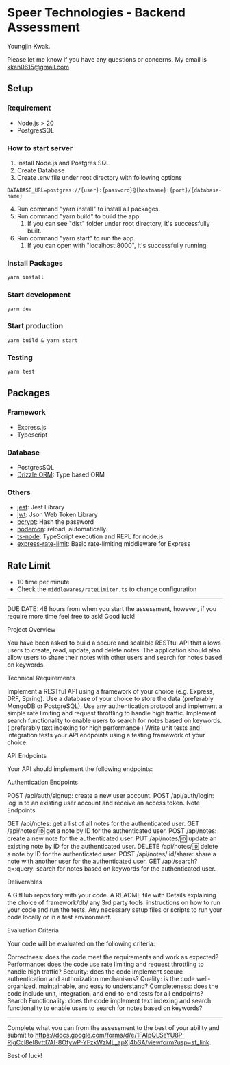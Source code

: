 # Speer Technologies - Backend Assessment
Youngjin Kwak.

Please let me know if you have any questions or concerns.
My email is kkan0615@gmail.com

## Setup
### Requirement
- Node.js > 20
- PostgresSQL

### How to start server
1. Install Node.js and Postgres SQL
2. Create Database
3. Create .env file under root directory with following options
```
DATABASE_URL=postgres://{user}:{password}@{hostname}:{port}/{database-name}
```
4. Run command "yarn install" to install all packages.
5. Run command "yarn build" to build the app.
   1. If you can see "dist" folder under root directory, it's successfully built.
6. Run command "yarn start" to run the app.
   1. If you can open with "localhost:8000", it's successfully running.

### Install Packages
```
yarn install
```

### Start development
```
yarn dev
```

### Start production
```
yarn build & yarn start
```

### Testing
```
yarn test
```

## Packages
### Framework
- Express.js
- Typescript
### Database
- PostgresSQL
- [Drizzle ORM](https://orm.drizzle.team/): Type based ORM
### Others
- [jest](https://jestjs.io/): Jest Library
- [jwt](https://jwt.io/): Json Web Token Library
- [bcrypt](https://github.com/kelektiv/node.bcrypt.js): Hash the password
- [nodemon](https://nodemon.io/): reload, automatically. 
- [ts-node](https://typestrong.org/ts-node/): TypeScript execution and REPL for node.js
- [express-rate-limit](https://github.com/express-rate-limit/express-rate-limit): Basic rate-limiting middleware for Express

## Rate Limit
- 10 time per minute
- Check the `middlewares/rateLimiter.ts` to change configuration
-------------

DUE DATE: 48 hours from when you start the assessment, however, if you require more time feel free to ask! Good luck!



Project Overview

You have been asked to build a secure and scalable RESTful API that allows users to create, read, update, and delete notes. The application should also allow users to share their notes with other users and search for notes based on keywords.



Technical Requirements

Implement a RESTful API using a framework of your choice (e.g. Express, DRF, Spring).
Use a database of your choice to store the data (preferably MongoDB or PostgreSQL).
Use any authentication protocol and implement a simple rate limiting and request throttling to handle high traffic.
Implement search functionality to enable users to search for notes based on keywords. ( preferably text indexing for high performance )
Write unit tests and integration tests your API endpoints using a testing framework of your choice.


API Endpoints

Your API should implement the following endpoints:

Authentication Endpoints

POST /api/auth/signup: create a new user account.
POST /api/auth/login: log in to an existing user account and receive an access token.
Note Endpoints

GET /api/notes: get a list of all notes for the authenticated user.
GET /api/notes/:id: get a note by ID for the authenticated user.
POST /api/notes: create a new note for the authenticated user.
PUT /api/notes/:id: update an existing note by ID for the authenticated user.
DELETE /api/notes/:id: delete a note by ID for the authenticated user.
POST /api/notes/:id/share: share a note with another user for the authenticated user.
GET /api/search?q=:query: search for notes based on keywords for the authenticated user.


Deliverables

A GitHub repository with your code.
A README file with
Details explaining the choice of framework/db/ any 3rd party tools.
instructions on how to run your code and run the tests.
Any necessary setup files or scripts to run your code locally or in a test environment.


Evaluation Criteria

Your code will be evaluated on the following criteria:

Correctness: does the code meet the requirements and work as expected?
Performance: does the code use rate limiting and request throttling to handle high traffic?
Security: does the code implement secure authentication and authorization mechanisms?
Quality: is the code well-organized, maintainable, and easy to understand?
Completeness: does the code include unit, integration, and end-to-end tests for all endpoints?
Search Functionality: does the code implement text indexing and search functionality to enable users to search for notes based on keywords?




-------------



Complete what you can from the assessment to the best of your ability and submit to https://docs.google.com/forms/d/e/1FAIpQLSeYU8P-RlgCcl8eI8vttI7AI-8OfywP-YFzkWzML_apXj4bSA/viewform?usp=sf_link.



Best of luck!